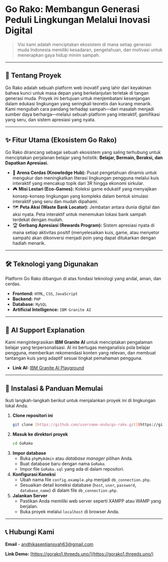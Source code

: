 # Go Rako: Membangun Generasi Peduli Lingkungan Melalui Inovasi Digital

> Visi kami adalah menciptakan ekosistem di mana setiap generasi muda Indonesia memiliki kesadaran, pengetahuan, dan motivasi untuk menerapkan gaya hidup minim sampah.

---

## 📖 Tentang Proyek

Go Rako adalah sebuah platform web inovatif yang lahir dari keyakinan bahwa kunci untuk masa depan yang berkelanjutan terletak di tangan generasi muda. Proyek ini bertujuan untuk menjembatani kesenjangan dalam edukasi lingkungan yang seringkali teoretis dan kurang menarik. Kami mengubah cara pandang terhadap sampah—dari masalah menjadi sumber daya berharga—melalui sebuah platform yang interaktif, gamifikasi yang seru, dan sistem apresiasi yang nyata.

---

## ✨ Fitur Utama (Ekosistem Go Rako)

Go Rako dirancang sebagai sebuah ekosistem yang saling terhubung untuk menciptakan perjalanan belajar yang holistik: **Belajar, Bermain, Beraksi, dan Dapatkan Apresiasi.**

* 🧠 **Arena Cerdas (Knowledge Hub):** Pusat pengetahuan dinamis untuk mengukur dan meningkatkan literasi lingkungan pengguna melalui kuis interaktif yang mencakup topik dari 3R hingga ekonomi sirkular.
* 🎮 **Misi Lestari (Eco-Games):** Koleksi game edukatif yang menyajikan konsep-konsep lingkungan yang kompleks dalam bentuk simulasi interaktif yang seru dan mudah dipahami.
* 🗺️ **Peta Aksi (Waste Bank Locator):** Jembatan antara dunia digital dan aksi nyata. Peta interaktif untuk menemukan lokasi bank sampah terdekat dengan mudah.
* 🏆 **Gerbang Apresiasi (Rewards Program):** Sistem apresiasi nyata di mana setiap aktivitas positif (menyelesaikan kuis, game, atau menyetor sampah) akan dikonversi menjadi poin yang dapat ditukarkan dengan hadiah menarik.

---

## 🛠️ Teknologi yang Digunakan

Platform Go Rako dibangun di atas fondasi teknologi yang andal, aman, dan cerdas.

* **Frontend:** `HTML`, `CSS`, `JavaScript`
* **Backend:** `PHP`
* **Database:** `MySQL`
* **Artificial Intelligence:** `IBM Granite AI`

---

## 🤖 AI Support Explanation

Kami mengintegrasikan **IBM Granite AI** untuk menciptakan pengalaman belajar yang terpersonalisasi. AI ini bertugas menganalisis pola belajar pengguna, memberikan rekomendasi konten yang relevan, dan membuat tantangan kuis yang adaptif sesuai tingkat pemahaman pengguna.

* **Link AI:** [IBM Granite AI Playground](https://www.ibm.com/granite/playground/)

---

## 🚀 Instalasi & Panduan Memulai

Ikuti langkah-langkah berikut untuk menjalankan proyek ini di lingkungan lokal Anda.

1.  **Clone repositori ini**
    ```sh
    git clone [https://github.com/username-anda/go-rako.git](https://github.com/username-anda/go-rako.git)
    ```
2.  **Masuk ke direktori proyek**
    ```sh
    cd GoRako
    ```
3.  **Impor database**
    * Buka `phpMyAdmin` atau *database manager* pilihan Anda.
    * Buat database baru dengan nama `GoRako`.
    * Impor file `GoRako.sql` yang ada di dalam repositori.
4.  **Konfigurasi Koneksi**
    * Ubah nama file `config.example.php` menjadi `db_connection.php`.
    * Sesuaikan detail koneksi database (`host`, `user`, `password`, `database_name`) di dalam file `db_connection.php`.
5.  **Jalankan Server**
    * Pastikan Anda memiliki web server seperti XAMPP atau WAMP yang berjalan.
    * Buka proyek melalui `localhost` di browser Anda.

---

## 📞 Hubungi Kami

**Email** - [andhikaseptiansyah63@gmail.com](mailto:andhikaseptiansyah63@gmail.com)

**Link Demo:** [https://gorako1.threeds.uno/](https://gorako1.threeds.uno/)
